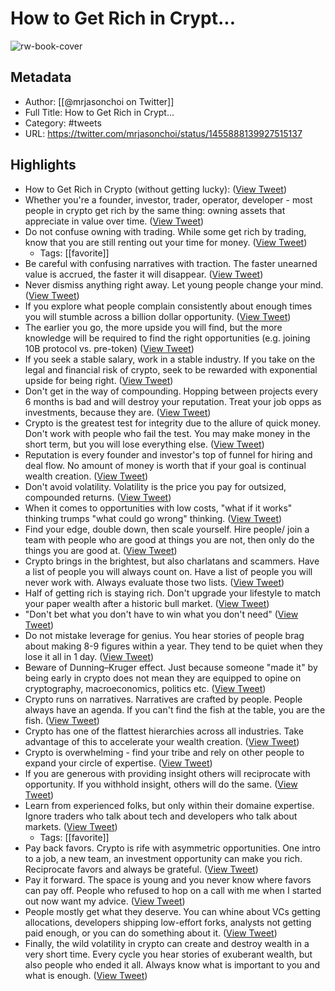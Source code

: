 # How to Get Rich in Crypt...

![rw-book-cover](https://pbs.twimg.com/profile_images/1619048297485811735/zFu-fXtf.jpg)

## Metadata
- Author: [[@mrjasonchoi on Twitter]]
- Full Title: How to Get Rich in Crypt...
- Category: #tweets
- URL: https://twitter.com/mrjasonchoi/status/1455888139927515137

## Highlights
- How to Get Rich in Crypto (without getting lucky): ([View Tweet](https://twitter.com/mrjasonchoi/status/1455888139927515137))
- Whether you're a founder, investor, trader, operator, developer - most people in crypto get rich by the same thing: owning assets that appreciate in value over time. ([View Tweet](https://twitter.com/mrjasonchoi/status/1455888144868331520))
- Do not confuse owning with trading. While some get rich by trading, know that you are still renting out your time for money. ([View Tweet](https://twitter.com/mrjasonchoi/status/1455888148731289606))
    - Tags: [[favorite]] 
- Be careful with confusing narratives with traction. The faster unearned value is accrued, the faster it will disappear. ([View Tweet](https://twitter.com/mrjasonchoi/status/1455888151898050570))
- Never dismiss anything right away. Let young people change your mind. ([View Tweet](https://twitter.com/mrjasonchoi/status/1455888153693200385))
- If you explore what people complain consistently about enough times you will stumble across a billion dollar opportunity. ([View Tweet](https://twitter.com/mrjasonchoi/status/1455888155475730434))
- The earlier you go, the more upside you will find, but the more knowledge will be required to find the right opportunities (e.g. joining 10B protocol vs. pre-token) ([View Tweet](https://twitter.com/mrjasonchoi/status/1455888162572566529))
- If you seek a stable salary, work in a stable industry. If you take on the legal and financial risk of crypto, seek to be rewarded with exponential upside for being right. ([View Tweet](https://twitter.com/mrjasonchoi/status/1455888164443201539))
- Don't get in the way of compounding. Hopping between projects every 6 months is bad and will destroy your reputation. Treat your job opps as investments, because they are. ([View Tweet](https://twitter.com/mrjasonchoi/status/1455888166863265797))
- Crypto is the greatest test for integrity due to the allure of quick money. Don't work with people who fail the test. 
  You may make money in the short term, but you will lose everything else. ([View Tweet](https://twitter.com/mrjasonchoi/status/1455888170034372613))
- Reputation is every founder and investor's top of funnel for hiring and deal flow. No amount of money is worth that if your goal is continual wealth creation. ([View Tweet](https://twitter.com/mrjasonchoi/status/1455888172357804035))
- Don't avoid volatility. Volatility is the price you pay for outsized, compounded returns. ([View Tweet](https://twitter.com/mrjasonchoi/status/1455888175109271563))
- When it comes to opportunities with low costs, "what if it works" thinking trumps "what could go wrong" thinking. ([View Tweet](https://twitter.com/mrjasonchoi/status/1455888177319735309))
- Find your edge, double down, then scale yourself. Hire people/ join a team with people who are good at things you are not, then only do the things you are good at. ([View Tweet](https://twitter.com/mrjasonchoi/status/1455888180146696194))
- Crypto brings in the brightest, but also charlatans and scammers. Have a list of people you will always count on. Have a list of people you will never work with. 
  Always evaluate those two lists. ([View Tweet](https://twitter.com/mrjasonchoi/status/1455888182302556167))
- Half of getting rich is staying rich. Don't upgrade your lifestyle to match your paper wealth after a historic bull market. ([View Tweet](https://twitter.com/mrjasonchoi/status/1455888184433254406))
- "Don't bet what you don't have to win what you don't need" ([View Tweet](https://twitter.com/mrjasonchoi/status/1455888186182279171))
- Do not mistake leverage for genius. You hear stories of people brag about making 8-9 figures within a year.
  They tend to be quiet when they lose it all in 1 day. ([View Tweet](https://twitter.com/mrjasonchoi/status/1455888188933767176))
- Beware of Dunning–Kruger effect. Just because someone "made it" by being early in crypto does not mean they are equipped to opine on cryptography, macroeconomics, politics etc. ([View Tweet](https://twitter.com/mrjasonchoi/status/1455888190808551433))
- Crypto runs on narratives. Narratives are crafted by people. People always have an agenda. 
  If you can't find the fish at the table, you are the fish. ([View Tweet](https://twitter.com/mrjasonchoi/status/1455888193476186116))
- Crypto has one of the flattest hierarchies across all industries. Take advantage of this to accelerate your wealth creation. ([View Tweet](https://twitter.com/mrjasonchoi/status/1455888195615219718))
- Crypto is overwhelming - find your tribe and rely on other people to expand your circle of expertise. ([View Tweet](https://twitter.com/mrjasonchoi/status/1455888198043783174))
- If you are generous with providing insight others will reciprocate with opportunity. If you withhold insight, others will do the same. ([View Tweet](https://twitter.com/mrjasonchoi/status/1455888743592710147))
- Learn from experienced folks, but only within their domaine expertise.
  Ignore traders who talk about tech and developers who talk about markets. ([View Tweet](https://twitter.com/mrjasonchoi/status/1455888745224294402))
    - Tags: [[favorite]] 
- Pay back favors. 
  Crypto is rife with asymmetric opportunities. One intro to a job, a new team, an investment opportunity can make you rich. Reciprocate favors and always be grateful. ([View Tweet](https://twitter.com/mrjasonchoi/status/1455888747241689099))
- Pay it forward. 
  The space is young and you never know where favors can pay off. People who refused to hop on a call with me when I started out now want my advice. ([View Tweet](https://twitter.com/mrjasonchoi/status/1455888749468913672))
- People mostly get what they deserve. 
  You can whine about VCs getting allocations, developers shipping low-effort forks, analysts not getting paid enough, or you can do something about it. ([View Tweet](https://twitter.com/mrjasonchoi/status/1455888753558310916))
- Finally, the wild volatility in crypto can create and destroy wealth in a very short time. Every cycle you hear stories of exuberant wealth, but also people who ended it all.
  Always know what is important to you and what is enough. ([View Tweet](https://twitter.com/mrjasonchoi/status/1455888756007858182))
